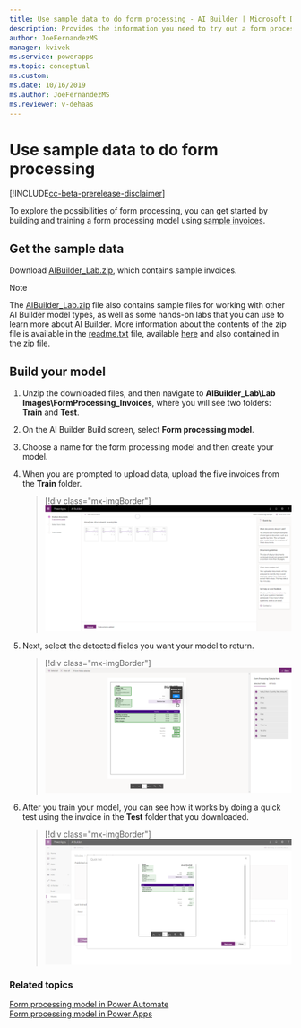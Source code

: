 ```yaml
---
title: Use sample data to do form processing - AI Builder | Microsoft Docs
description: Provides the information you need to try out a form processing model with sample data AI Builder.
author: JoeFernandezMS
manager: kvivek
ms.service: powerapps
ms.topic: conceptual
ms.custom: 
ms.date: 10/16/2019
ms.author: JoeFernandezMS
ms.reviewer: v-dehaas
---
```


# Use sample data to do form processing

[!INCLUDE[cc-beta-prerelease-disclaimer](./includes/cc-beta-prerelease-disclaimer.md)]

To explore the possibilities of form processing, you can get started by building and training a form processing model using  [sample invoices](https://go.microsoft.com/fwlink/?linkid=2103171). 

## Get the sample data

Download [AIBuilder_Lab.zip](https://go.microsoft.com/fwlink/?linkid=2103171), which contains sample invoices.

> [!NOTE]
> The [AIBuilder_Lab.zip](https://go.microsoft.com/fwlink/?linkid=2103171) file also contains sample files for working with other AI Builder model types, as well as some hands-on labs that you can use to learn more about AI Builder. More information about the contents of the zip file is available in the [readme.txt](https://go.microsoft.com/fwlink/?linkid=2108226) file, available [here](https://go.microsoft.com/fwlink/?linkid=2108226) and also contained in the zip file.

## Build your model

1. Unzip the downloaded files, and then navigate to **AIBuilder_Lab\Lab Images\FormProcessing_Invoices**, where you will see two folders: **Train** and **Test**.
2. On the AI Builder Build screen, select **Form processing model**.
3. Choose a name for the form processing model and then create your model.
4. When you are prompted to upload data, upload the five invoices from the **Train** folder.

   > [!div class="mx-imgBorder"]
   > ![Upload sample invoices](media/upload-forms.png "Upload sample invoices")

5. Next, select the detected fields you want your model to return.

   > [!div class="mx-imgBorder"]
   > ![Select fields](media/select-form-fields.png "Select fields")

6. After you train your model, you can see how it works by doing a quick test using the invoice in the **Test** folder that you downloaded.

   > [!div class="mx-imgBorder"]
   > ![Quick test](media/quick-test-form.png "Quick test")

### Related topics
[Form processing model in Power Automate](form-processing-model-in-flow.md) </br>
[Form processing model in Power Apps](form-processor-component-in-powerapps.md)
